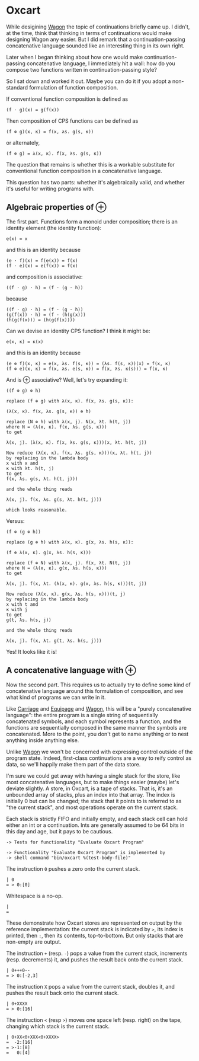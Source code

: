 Oxcart
======

While desigining [Wagon][] the topic of continuations briefly came up.
I didn't, at the time, think that thinking in terms of continuations
would make designing Wagon any easier.  But I did remark that a
continuation-passing concatenative language sounded like an interesting
thing in its own right.

Later when I began thinking about how one would make 
continuation-passing concatenative language, I immediately hit a wall:
how do you compose two functions written in continuation-passing style?

So I sat down and worked it out.  Maybe you can do it if you adopt a
non-standard formulation of function composition.

If conventional function composition is defined as

    (f · g)(x) = g(f(x))

Then composition of CPS functions can be defined as

    (f ⊕ g)(x, κ) = f(x, λs. g(s, κ))

or alternately,

    (f ⊕ g) = λ(x, κ). f(x, λs. g(s, κ))

The question that remains is whether this is a workable substitute
for conventional function composition in a concatenative language.

This question has two parts: whether it's algebraically valid,
and whether it's useful for writing programs with.

Algebraic properties of ⊕
-------------------------

The first part.  Functions form a monoid under composition;
there is an identity element (the identity function):

    e(x) = x

and this is an identity because

    (e · f)(x) = f(e(x)) = f(x)
    (f · e)(x) = e(f(x)) = f(x)

and composition is associative:

    ((f · g) · h) = (f · (g · h))

because

    ((f · g) · h) = (f · (g · h))
    (g(f(x)) · h) = (f · (h(g(x)))
    (h(g(f(x))) = (h(g(f(x))))

Can we devise an identity CPS function?  I think it might be:

    e(x, κ) = κ(x)

and this is an identity because

    (e ⊕ f)(x, κ) = e(x, λs. f(s, κ)) = (λs. f(s, κ))(x) = f(x, κ)
    (f ⊕ e)(x, κ) = f(x, λs. e(s, κ)) = f(x, λs. κ(s))) = f(x, κ)

And is ⊕  associative?  Well, let's try expanding it:

    ((f ⊕ g) ⊕ h)
    
    replace (f ⊕ g) with λ(x, κ). f(x, λs. g(s, κ)):

    (λ(x, κ). f(x, λs. g(s, κ)) ⊕ h)

    replace (N ⊕ h) with λ(x, j). N(x, λt. h(t, j))
    where N = (λ(x, κ). f(x, λs. g(s, κ)))
    to get

    λ(x, j). (λ(x, κ). f(x, λs. g(s, κ)))(x, λt. h(t, j))

    Now reduce (λ(x, κ). f(x, λs. g(s, κ)))(x, λt. h(t, j))
    by replacing in the lambda body
    x with x and
    κ with λt. h(t, j)
    to get
    f(x, λs. g(s, λt. h(t, j)))

    and the whole thing reads

    λ(x, j). f(x, λs. g(s, λt. h(t, j)))

    which looks reasonable.

Versus:
    
    (f ⊕ (g ⊕ h))

    replace (g ⊕ h) with λ(x, κ). g(x, λs. h(s, κ)):

    (f ⊕ λ(x, κ). g(x, λs. h(s, κ)))

    replace (f ⊕ N) with λ(x, j). f(x, λt. N(t, j))
    where N = (λ(x, κ). g(x, λs. h(s, κ)))
    to get
    
    λ(x, j). f(x, λt. (λ(x, κ). g(x, λs. h(s, κ)))(t, j))

    Now reduce (λ(x, κ). g(x, λs. h(s, κ)))(t, j)
    by replacing in the lambda body
    x with t and
    κ with j
    to get
    g(t, λs. h(s, j))

    and the whole thing reads

    λ(x, j). f(x, λt. g(t, λs. h(s, j)))

Yes!  It looks like it is!

A concatenative language with ⊕
-----------------------------

Now the second part.  This requires us to actually try to define some
kind of concatenative language around this formulation of composition,
and see what kind of programs we can write in it.

Like [Carriage][] and [Equipage][] and [Wagon][], this will be
a "purely concatenative language": the entire program is a single
string of sequentially concatenated symbols, and each symbol
represents a function, and the functions are sequentially composed
in the same manner the symbols are concatenated.  More to the point,
you don't get to name anything or to nest anything inside anything else.

Unlike [Wagon][] we won't be concerned with expressing control
outside of the program state.  Indeed, first-class continuations are
a way to reify control as data, so we'll happily make them part of
the data store.

I'm sure we could get away with having a single stack for the store,
like most concatenative languages, but to make things easier (maybe)
let's deviate slightly.  A store, in Oxcart, is a tape of stacks.
That is, it's an unbounded array of stacks, plus an index into that
array.  The index is initially 0 but can be changed; the stack that
it points to is referred to as "the current stack", and most
operations operate on the current stack.

Each stack is strictly FIFO and initially empty, and each stack cell
can hold either an int or a continuation.  Ints are generally assumed
to be 64 bits in this day and age, but it pays to be cautious.

    -> Tests for functionality "Evaluate Oxcart Program"

    -> Functionality "Evaluate Oxcart Program" is implemented by
    -> shell command "bin/oxcart %(test-body-file)"

The instruction `0` pushes a zero onto the current stack.

    | 0
    = > 0:[0]

Whitespace is a no-op.

    |       
    = 

These demonstrate how Oxcart stores are represented on output by
the reference implementation: the current stack is indicated by `>`,
its index is printed, then `:`, then its contents, top-to-bottom.
But only stacks that are non-empty are output.

The instruction `+` (resp. `-`) pops a value from the current stack,
increments (resp. decrements) it, and pushes the result back onto the
current stack.

    | 0+++0--
    = > 0:[-2,3]

The instruction `X` pops a value from the current stack, doubles
it, and pushes the result back onto the current stack.

    | 0+XXXX
    = > 0:[16]

The instruction `<` (resp `>`) moves one space left (resp. right)
on the tape, changing which stack is the current stack.

    | 0+XX<0+XXX<0+XXXX>
    =  -2:[16]
    = >-1:[8]
    =   0:[4]

[Carriage]: https://catseye.tc/node/Carriage
[Equipage]: https://catseye.tc/node/Equipage
[Wagon]: https://catseye.tc/node/Wagon
